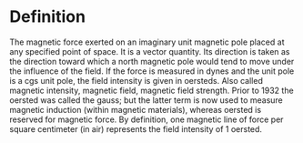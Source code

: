 # Definition

The magnetic force exerted on an imaginary unit magnetic pole placed at
any specified point of space. It is a vector quantity. Its direction is
taken as the direction toward which a north magnetic pole would tend to
move under the influence of the field. If the force is measured in dynes
and the unit pole is a cgs unit pole, the field intensity is given in
oersteds. Also called magnetic intensity, magnetic field, magnetic field
strength. Prior to 1932 the oersted was called the gauss; but the latter
term is now used to measure magnetic induction (within magnetic
materials), whereas oersted is reserved for magnetic force. By
definition, one magnetic line of force per square centimeter (in air)
represents the field intensity of 1 oersted.
